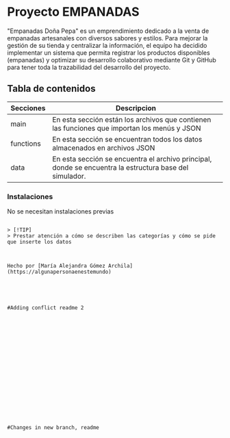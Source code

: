 # Proyecto EMPANADAS
"Empanadas Doña Pepa" es un emprendimiento dedicado a la venta de empanadas artesanales con diversos sabores y estilos. Para mejorar la gestión de su tienda y centralizar la información, el equipo ha decidido implementar un sistema que permita registrar los productos disponibles (empanadas) y optimizar su desarrollo colaborativo mediante Git y GitHub para tener toda la trazabilidad del desarrollo del proyecto.













## Tabla de contenidos
| Secciones | Descripcion  |
|--|--|
| main | En esta sección están los archivos que contienen las funciones que importan los menús y JSON |
| functions| En esta sección se encuentran todos los datos almacenados en archivos JSON|
| data| En esta sección se encuentra el archivo principal, donde se encuentra la estructura base del simulador. |









### Instalaciones 
No se necesitan instalaciones previas
```

> [!TIP]
> Prestar atención a cómo se describen las categorías y cómo se pide que inserte los datos



Hecho por [María Alejandra Gómez Archila](https://algunapersonaenestemundo)





#Adding conflict readme 2



















#Changes in new branch, readme
